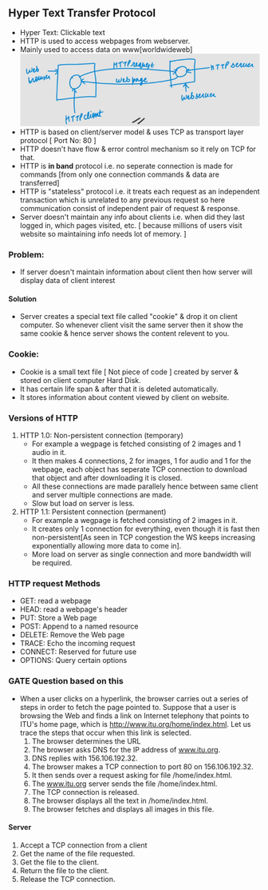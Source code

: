 ## Hyper Text Transfer Protocol
- Hyper Text: Clickable text
- HTTP is used to access webpages from webserver.
- Mainly used to access data on www[worldwideweb]
![Alt text](image-14.png)
- HTTP is based on client/server model & uses TCP as transport layer protocol [ Port No: 80 ]
- HTTP doesn't have flow & error control mechanism so it rely on TCP for that.
- HTTP is **in band** protocol i.e. no seperate connection is made for commands [from only one connection commands & data are transferred]
- HTTP is "stateless" protocol i.e. it treats each request as an independent transaction which is unrelated to any previous request so here communication consist of independent pair of request & response.
- Server doesn't maintain any info about clients i.e. when did they last logged in, which pages visited, etc. [ because millions of users visit website so maintaining info needs lot of memory. ]
### Problem:
- If server doesn't maintain information about client then how server will display data of client interest
#### Solution
- Server creates a special text file called "cookie" & drop it on client computer. So whenever client visit the same server then it show the same cookie & hence server shows the content relevent to you.
### Cookie:
- Cookie is a small text file [ Not piece of code ] created by server & stored on client computer Hard Disk.
- It has certain life span & after that it is deleted automatically.
- It stores information about content viewed by client on website.
### Versions of HTTP
1. HTTP 1.0: Non-persistent connection (temporary)
   - For example a wegpage is fetched consisting of 2 images and 1 audio in it.
   - It then makes 4 connections, 2 for images, 1 for audio and 1 for the webpage, each object has seperate TCP connection to download that object and after downloading it is closed.
   - All these connections are made parallely hence between same client and server multiple connections are made.
   - Slow but load on server is less.
2. HTTP 1.1: Persistent connection (permanent)
   - For example a wegpage is fetched consisting of 2 images in it.
   - It creates only 1 connection for everything, even though it is fast then non-persistent[As seen in TCP congestion the WS keeps increasing exponentially allowing more data to come in].
   - More load on server as single connection and more bandwidth will be required.
### HTTP request Methods
- GET: read a webpage
- HEAD: read a webpage's header
- PUT: Store a Web page
- POST: Append to a named resource
- DELETE: Remove the Web page
- TRACE: Echo the incoming request
- CONNECT: Reserved for future use
- OPTIONS: Query certain options

### GATE Question based on this
- When a user clicks on a hyperlink, the browser carries out a series of steps in order to fetch the page pointed to. Suppose that a user is browsing the Web and finds a link on Internet telephony that points to ITU's home page, which is http://www.itu.org/home/index.html. Let us trace the steps that occur when this link is selected.
    1. The browser determines the URL
    2. The browser asks DNS for the IP address of www.itu.org.
    3. DNS replies with 156.106.192.32.
    4. The browser makes a TCP connection to port 80 on 156.106.192.32.
    5. It then sends over a request asking for file /home/index.html.
    6. The www.itu.org server sends the file /home/index.html.
    7. The TCP connection is released.
    8. The browser displays all the text in /home/index.html.
    9. The browser fetches and displays all images in this file.

#### Server
1. Accept a TCP connection from a client
2. Get the name of the file requested.
3. Get the file to the client.
4. Return the file to the client.
5. Release the TCP connection.